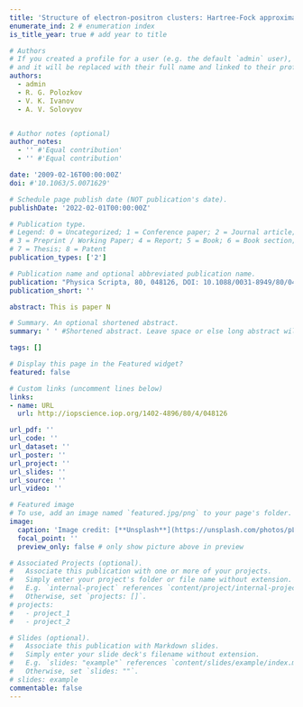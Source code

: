 ```yaml
---
title: 'Structure of electron-positron clusters: Hartree-Fock approximation'
enumerate_ind: 2 # enumeration index 
is_title_year: true # add year to title

# Authors
# If you created a profile for a user (e.g. the default `admin` user), write the username (folder name) here
# and it will be replaced with their full name and linked to their profile.
authors:
  - admin
  - R. G. Polozkov 
  - V. K. Ivanov
  - A. V. Solovyov


# Author notes (optional)
author_notes: 
  - '' #'Equal contribution'
  - '' #'Equal contribution'

date: '2009-02-16T00:00:00Z'
doi: #'10.1063/5.0071629'

# Schedule page publish date (NOT publication's date).
publishDate: '2022-02-01T00:00:00Z'

# Publication type.
# Legend: 0 = Uncategorized; 1 = Conference paper; 2 = Journal article;
# 3 = Preprint / Working Paper; 4 = Report; 5 = Book; 6 = Book section;
# 7 = Thesis; 8 = Patent
publication_types: ['2']

# Publication name and optional abbreviated publication name.
publication: "Physica Scripta, 80, 048126, DOI: 10.1088/0031-8949/80/04/048126"
publication_short: ''

abstract: This is paper N

# Summary. An optional shortened abstract.
summary: ' ' #Shortened abstract. Leave space or else long abstract will appear

tags: []

# Display this page in the Featured widget?
featured: false

# Custom links (uncomment lines below)
links:
- name: URL
  url: http://iopscience.iop.org/1402-4896/80/4/048126 

url_pdf: ''
url_code: ''
url_dataset: ''
url_poster: ''
url_project: ''
url_slides: ''
url_source: ''
url_video: ''

# Featured image
# To use, add an image named `featured.jpg/png` to your page's folder.
image:
  caption: 'Image credit: [**Unsplash**](https://unsplash.com/photos/pLCdAaMFLTE)'
  focal_point: ''
  preview_only: false # only show picture above in preview

# Associated Projects (optional).
#   Associate this publication with one or more of your projects.
#   Simply enter your project's folder or file name without extension.
#   E.g. `internal-project` references `content/project/internal-project/index.md`.
#   Otherwise, set `projects: []`.
# projects:
#   - project_1
#   - project_2

# Slides (optional).
#   Associate this publication with Markdown slides.
#   Simply enter your slide deck's filename without extension.
#   E.g. `slides: "example"` references `content/slides/example/index.md`.
#   Otherwise, set `slides: ""`.
# slides: example
commentable: false
---
```


